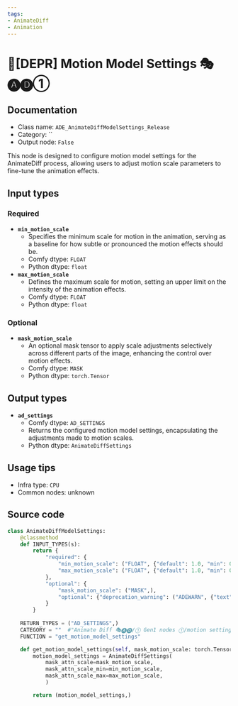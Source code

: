 ```yaml
---
tags:
- AnimateDiff
- Animation
---
```


# 🚫[DEPR] Motion Model Settings 🎭🅐🅓①
## Documentation
- Class name: `ADE_AnimateDiffModelSettings_Release`
- Category: ``
- Output node: `False`

This node is designed to configure motion model settings for the AnimateDiff process, allowing users to adjust motion scale parameters to fine-tune the animation effects.
## Input types
### Required
- **`min_motion_scale`**
    - Specifies the minimum scale for motion in the animation, serving as a baseline for how subtle or pronounced the motion effects should be.
    - Comfy dtype: `FLOAT`
    - Python dtype: `float`
- **`max_motion_scale`**
    - Defines the maximum scale for motion, setting an upper limit on the intensity of the animation effects.
    - Comfy dtype: `FLOAT`
    - Python dtype: `float`
### Optional
- **`mask_motion_scale`**
    - An optional mask tensor to apply scale adjustments selectively across different parts of the image, enhancing the control over motion effects.
    - Comfy dtype: `MASK`
    - Python dtype: `torch.Tensor`
## Output types
- **`ad_settings`**
    - Comfy dtype: `AD_SETTINGS`
    - Returns the configured motion model settings, encapsulating the adjustments made to motion scales.
    - Python dtype: `AnimateDiffSettings`
## Usage tips
- Infra type: `CPU`
- Common nodes: unknown


## Source code
```python
class AnimateDiffModelSettings:
    @classmethod
    def INPUT_TYPES(s):
        return {
            "required": {
                "min_motion_scale": ("FLOAT", {"default": 1.0, "min": 0.0, "step": 0.001}),
                "max_motion_scale": ("FLOAT", {"default": 1.0, "min": 0.0, "step": 0.001}),
            },
            "optional": {
                "mask_motion_scale": ("MASK",),
                "optional": {"deprecation_warning": ("ADEWARN", {"text": "Deprecated"})},
            }
        }
    
    RETURN_TYPES = ("AD_SETTINGS",)
    CATEGORY = ""  #"Animate Diff 🎭🅐🅓/① Gen1 nodes ①/motion settings"
    FUNCTION = "get_motion_model_settings"

    def get_motion_model_settings(self, mask_motion_scale: torch.Tensor=None, min_motion_scale: float=1.0, max_motion_scale: float=1.0):
        motion_model_settings = AnimateDiffSettings(
            mask_attn_scale=mask_motion_scale,
            mask_attn_scale_min=min_motion_scale,
            mask_attn_scale_max=max_motion_scale,
            )

        return (motion_model_settings,)

```
